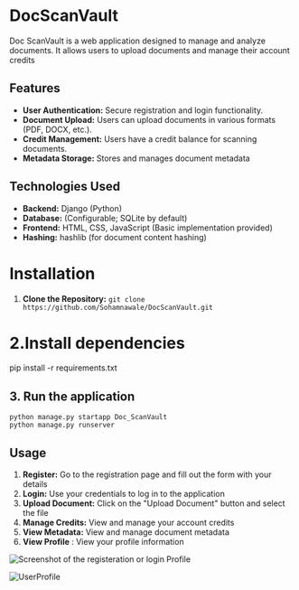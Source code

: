 # DocScanVault
Doc ScanVault is a web application designed to manage and analyze documents. It allows users to upload documents and manage their account credits

## Features

* **User Authentication:** Secure registration and login functionality.
* **Document Upload:** Users can upload documents in various formats (PDF, DOCX, etc.).
* **Credit Management:** Users have a credit balance for scanning documents.
* **Metadata Storage:** Stores and manages document metadata

## Technologies Used
* **Backend:** Django (Python)
* **Database:** (Configurable; SQLite by default)
* **Frontend:** HTML, CSS, JavaScript (Basic implementation provided)
* **Hashing:** hashlib (for document content hashing)

 # Installation
 1.  **Clone the Repository:**
 ```git clone https://github.com/Sohamnawale/DocScanVault.git ```

 # 2.Install dependencies
  pip install -r requirements.txt

## 3. Run the application
```
python manage.py startapp Doc_ScanVault
python manage.py runserver
```


 ## Usage
 1.  **Register:** Go to the registration page and fill out the form with your details
 2.  **Login:** Use your credentials to log in to the application
 3.  **Upload Document:** Click on the "Upload Document" button and select the file
 4. **Manage Credits:** View and manage your account credits
 5. **View Metadata:** View and manage document metadata
 6. **View Profile** : View your profile information

 ![Screenshot of the registeration or login Profile](image.png)

 ![UserProfile](User_profile.png)

